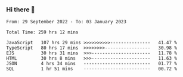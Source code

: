 ### Hi there 👋

<!--START_SECTION:waka-->

```text
From: 29 September 2022 - To: 03 January 2023

Total Time: 259 hrs 12 mins

JavaScript   107 hrs 29 mins >>>>>>>>>>---------------   41.47 %
TypeScript   80 hrs 17 mins  >>>>>>>>-----------------   30.98 %
EJS          30 hrs 31 mins  >>>----------------------   11.78 %
HTML         30 hrs 8 mins   >>>----------------------   11.63 %
JSON         4 hrs 34 mins   -------------------------   01.77 %
SQL          1 hr 51 mins    -------------------------   00.72 %
```

<!--END_SECTION:waka-->

<!--
**tranhieu1906/tranhieu1906** is a ✨ _special_ ✨ repository because its `README.md` (this file) appears on your GitHub profile.

Here are some ideas to get you started:

- 🔭 I’m currently working on ...
- 🌱 I’m currently learning ...
- 👯 I’m looking to collaborate on ...
- 🤔 I’m looking for help with ...
- 💬 Ask me about ...
- 📫 How to reach me: ...
- 😄 Pronouns: ...
- ⚡ Fun fact: ...
-->
